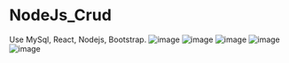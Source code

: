 ﻿# NodeJs_Crud
Use MySql, React, Nodejs, Bootstrap.
![image](https://github.com/Trinh-Tan-Dat/NodeJs_Crud/assets/102589157/1282fc4d-93b1-41fd-b97e-ff8327becc29)
![image](https://github.com/Trinh-Tan-Dat/NodeJs_Crud/assets/102589157/44924e69-5843-4295-8b29-c409f7db184a)
![image](https://github.com/Trinh-Tan-Dat/NodeJs_Crud/assets/102589157/48d903c4-bffd-462d-988a-9b56c588287b)
![image](https://github.com/Trinh-Tan-Dat/NodeJs_Crud/assets/102589157/9c175980-46ed-49a3-bacc-276b80a6a1ab)
![image](https://github.com/Trinh-Tan-Dat/NodeJs_Crud/assets/102589157/cd5c6446-3131-4ca5-a96b-7c9bb13b1055)


